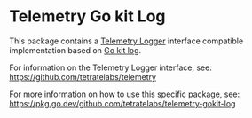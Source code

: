 # Telemetry Go kit Log

This package contains a [Telemetry Logger]() interface compatible implementation
based on [Go kit log](). 

For information on the Telemetry Logger interface, see:
https://github.com/tetratelabs/telemetry

For more information on how to use this specific package, see: 
https://pkg.go.dev/github.com/tetratelabs/telemetry-gokit-log
